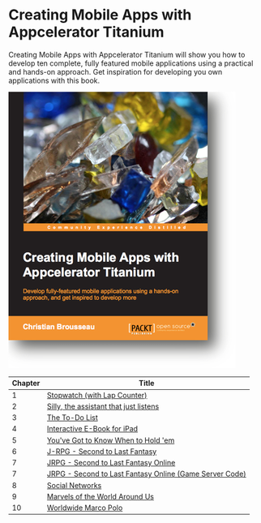 Creating Mobile Apps with Appcelerator Titanium
====================================

Creating Mobile Apps with Appcelerator Titanium will show you how to develop ten complete, fully featured mobile applications using a practical and hands-on approach. Get inspiration for developing you own applications with this book.

![Book Cover](9267.png)

Chapter | Title
--- | ---
1 | [Stopwatch (with Lap Counter)](./01-StopWatch)
2 | [Silly, the assistant that just listens](./02-Sili)
3 | [The To-Do List](./03-ToDoList)
4 | [Interactive E-Book for iPad](./04-InteractiveBook)
5 | [You've Got to Know When to Hold 'em](./05-KennyStock)
6 | [J-RPG - Second to Last Fantasy](./06-SecondToLastFantasy)
7 | [JRPG - Second to Last Fantasy Online](./07-SecondToLastFantasyOnline)
7 | [JRPG - Second to Last Fantasy Online (Game Server Code)](./07-SecondToLastFantasyOnlineServer)
8 | [Social Networks](./08-UnifiedStatus)
9 | [Marvels of the World Around Us](./09-PhotoSurrounder)
10 | [Worldwide Marco Polo](./10-MarcoPolo)